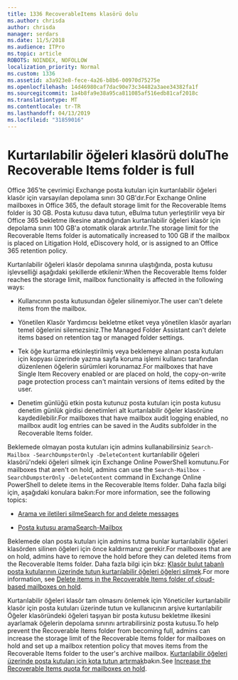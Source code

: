 ```yaml
---
title: 1336 RecoverableItems klasörü dolu
ms.author: chrisda
author: chrisda
manager: serdars
ms.date: 11/5/2018
ms.audience: ITPro
ms.topic: article
ROBOTS: NOINDEX, NOFOLLOW
localization_priority: Normal
ms.custom: 1336
ms.assetid: a3a923e8-fece-4a26-b8b6-00970d75275e
ms.openlocfilehash: 14d46980caf7dac90e73c34482a3aee34382fa1f
ms.sourcegitcommit: 1a4b8fa9e38a95ca811085af516edb81caf2018c
ms.translationtype: MT
ms.contentlocale: tr-TR
ms.lasthandoff: 04/13/2019
ms.locfileid: "31859016"
---
```

# <a name="the-recoverable-items-folder-is-full"></a><span data-ttu-id="cbcff-102">Kurtarılabilir öğeleri klasörü dolu</span><span class="sxs-lookup"><span data-stu-id="cbcff-102">The Recoverable Items folder is full</span></span>

<span data-ttu-id="cbcff-103">Office 365'te çevrimiçi Exchange posta kutuları için kurtarılabilir öğeleri klasör için varsayılan depolama sınırı 30 GB'dır.</span><span class="sxs-lookup"><span data-stu-id="cbcff-103">For Exchange Online mailboxes in Office 365, the default storage limit for the Recoverable Items folder is 30 GB.</span></span> <span data-ttu-id="cbcff-104">Posta kutusu dava tutun, eBulma tutun yerleştirilir veya bir Office 365 bekletme ilkesine atandığından kurtarılabilir öğeleri klasör için depolama sınırı 100 GB'a otomatik olarak artırılır.</span><span class="sxs-lookup"><span data-stu-id="cbcff-104">The storage limit for the Recoverable Items folder is automatically increased to 100 GB if the mailbox is placed on Litigation Hold, eDiscovery hold, or is assigned to an Office 365 retention policy.</span></span>

<span data-ttu-id="cbcff-105">Kurtarılabilir öğeleri klasör depolama sınırına ulaştığında, posta kutusu işlevselliği aşağıdaki şekillerde etkilenir:</span><span class="sxs-lookup"><span data-stu-id="cbcff-105">When the Recoverable Items folder reaches the storage limit, mailbox functionality is affected in the following ways:</span></span>

- <span data-ttu-id="cbcff-106">Kullanıcının posta kutusundan öğeler silinemiyor.</span><span class="sxs-lookup"><span data-stu-id="cbcff-106">The user can't delete items from the mailbox.</span></span>

- <span data-ttu-id="cbcff-107">Yönetilen Klasör Yardımcısı bekletme etiket veya yönetilen klasör ayarları temel öğelerini silemezsiniz.</span><span class="sxs-lookup"><span data-stu-id="cbcff-107">The Managed Folder Assistant can't delete items based on retention tag or managed folder settings.</span></span>

- <span data-ttu-id="cbcff-108">Tek öğe kurtarma etkinleştirilmiş veya beklemeye alınan posta kutuları için kopyası üzerinde yazma sayfa koruma işlemi kullanıcı tarafından düzenlenen öğelerin sürümleri korunamaz.</span><span class="sxs-lookup"><span data-stu-id="cbcff-108">For mailboxes that have Single Item Recovery enabled or are placed on hold, the copy-on-write page protection process can't maintain versions of items edited by the user.</span></span>

- <span data-ttu-id="cbcff-109">Denetim günlüğü etkin posta kutunuz posta kutuları için posta kutusu denetim günlük girdisi denetimleri alt kurtarılabilir öğeler klasörüne kaydedilebilir.</span><span class="sxs-lookup"><span data-stu-id="cbcff-109">For mailboxes that have mailbox audit logging enabled, no mailbox audit log entries can be saved in the Audits subfolder in the Recoverable Items folder.</span></span>

<span data-ttu-id="cbcff-110">Beklemede olmayan posta kutuları için admins kullanabilirsiniz `Search-Mailbox -SearchDumpsterOnly -DeleteContent` kurtarılabilir öğeleri klasörü'ndeki öğeleri silmek için Exchange Online PowerShell komutunu.</span><span class="sxs-lookup"><span data-stu-id="cbcff-110">For mailboxes that aren't on hold, admins can use the `Search-Mailbox -SearchDumpsterOnly -DeleteContent` command in Exchange Online PowerShell to delete items in the Recoverable Items folder.</span></span> <span data-ttu-id="cbcff-111">Daha fazla bilgi için, aşağıdaki konulara bakın:</span><span class="sxs-lookup"><span data-stu-id="cbcff-111">For more information, see the following topics:</span></span> 

- [<span data-ttu-id="cbcff-112">Arama ve iletileri silme</span><span class="sxs-lookup"><span data-stu-id="cbcff-112">Search for and delete messages</span></span>](https://docs.microsoft.com/office365/securitycompliance/search-for-and-delete-messagesadmin-help)

- [<span data-ttu-id="cbcff-113">Posta kutusu arama</span><span class="sxs-lookup"><span data-stu-id="cbcff-113">Search-Mailbox</span></span>](https://docs.microsoft.com/powershell/module/exchange/mailboxes/Search-Mailbox)

<span data-ttu-id="cbcff-114">Beklemede olan posta kutuları için admins tutma bunlar kurtarılabilir öğeleri klasörden silinen öğeleri için önce kaldırmanız gerekir.</span><span class="sxs-lookup"><span data-stu-id="cbcff-114">For mailboxes that are on hold, admins have to remove the hold before they can deleted items from the Recoverable Items folder.</span></span> <span data-ttu-id="cbcff-115">Daha fazla bilgi için bkz: [Klasör bulut tabanlı posta kutularının üzerinde tutun kurtarılabilir öğeleri öğeleri silmek](https://docs.microsoft.com/office365/securitycompliance/delete-items-in-the-recoverable-items-folder-of-mailboxes-on-hold).</span><span class="sxs-lookup"><span data-stu-id="cbcff-115">For more information, see [Delete items in the Recoverable Items folder of cloud-based mailboxes on hold](https://docs.microsoft.com/office365/securitycompliance/delete-items-in-the-recoverable-items-folder-of-mailboxes-on-hold).</span></span>

<span data-ttu-id="cbcff-116">Kurtarılabilir öğeleri klasör tam olmasını önlemek için Yöneticiler kurtarılabilir klasör için posta kutuları üzerinde tutun ve kullanıcının arşive kurtarılabilir Öğeler klasöründeki öğeleri taşıyan bir posta kutusu bekletme ilkesini ayarlamak öğelerin depolama sınırını artırabilirsiniz posta kutusu.</span><span class="sxs-lookup"><span data-stu-id="cbcff-116">To help prevent the Recoverable Items folder from becoming full, admins can increase the storage limit of the Recoverable Items folder for mailboxes on hold and set up a mailbox retention policy that moves items from the Recoverable Items folder to the user's archive mailbox.</span></span> <span data-ttu-id="cbcff-117">[Kurtarılabilir öğeleri üzerinde posta kutuları için kota tutun artırmak](https://docs.microsoft.com/office365/securitycompliance/increase-the-recoverable-quota-for-mailboxes-on-hold)bakın.</span><span class="sxs-lookup"><span data-stu-id="cbcff-117">See [Increase the Recoverable Items quota for mailboxes on hold](https://docs.microsoft.com/office365/securitycompliance/increase-the-recoverable-quota-for-mailboxes-on-hold).</span></span>
